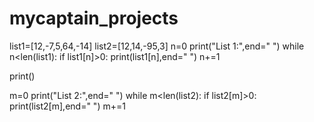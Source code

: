 # mycaptain_projects
list1=[12,-7,5,64,-14]
list2=[12,14,-95,3]
n=0
print("List 1:",end=" ")
while n<len(list1):
    if list1[n]>0:
        print(list1[n],end=" ")
    n+=1

print()

    
m=0
print("List 2:",end=" ")
while m<len(list2):
    if list2[m]>0:
        print(list2[m],end=" ")
    m+=1
